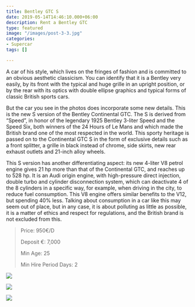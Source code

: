 ```yaml
---
title: Bentley GTC S
date: 2019-05-14T14:46:10.000+06:00
description: Rent a Bentley GTC
type: featured
image: "/images/post-3-3.jpg"
categories:
- Supercar
tags: []

---
```

A car of his style, which lives on the fringes of fashion and is committed to an obvious aesthetic classicism. You can identify that it is a Bentley very easily, by its front with the typical and huge grille in an upright position, or by the rear with its optics with double ellipse graphics and typical forms of classic British sports cars.

But the car you see in the photos does incorporate some new details. This is the new S version of the Bentley Continental GTC. The S is derived from “Speed”, in honor of the legendary 1925 Bentley 3-liter Speed ​​and the Speed ​​Six, both winners of the 24 Hours of Le Mans and which made the British brand one of the most respected in the world. This sporty heritage is passed on to the Continental GTC S in the form of exclusive details such as a front splitter, a grille in black instead of chrome, side skirts, new rear exhaust outlets and 21-inch alloy wheels.

This S version has another differentiating aspect: its new 4-liter V8 petrol engine gives 21 hp more than that of the Continental GTC, and reaches up to 528 hp. It is an Audi origin engine, with high-pressure direct injection, double turbo and cylinder disconnection system, which can deactivate 4 of the 8 cylinders in a specific way, for example, when driving in the city, to reduce fuel consumption. This V8 engine offers similar benefits to the V12, but spending 40% less. Talking about consumption in a car like this may seem out of place, but in any case, it is about polluting as little as possible, it is a matter of ethics and respect for regulations, and the British brand is not excluded from this.

> Price: 950€/D
>
> Deposit €: 7,000
>
> Min Age: 25
>
> Min Hire Period Days: 2

![](/images/bentley.jpg)

![](/images/bentley-gtc.jpg)

[![](/images/boton.png)](/contact)
